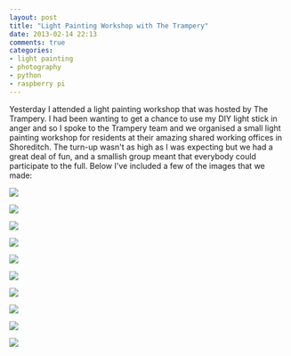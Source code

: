 ```yaml
---
layout: post
title: "Light Painting Workshop with The Trampery"
date: 2013-02-14 22:13
comments: true
categories:
- light painting
- photography
- python
- raspberry pi
---
```


Yesterday I attended a light painting workshop that was hosted by The Trampery.
I had been wanting to get a chance to use my DIY light stick in anger and so I
spoke to the Trampery team and we organised a small light painting workshop for
residents at their amazing shared working offices in Shoreditch. The turn-up
wasn't as high as I was expecting but we had a great deal of fun, and a
smallish group meant that everybody could participate to the full. Below I've
included a few of the images that we made:


![](/images/DSC07649.jpg)

![](/images/DSC07653.jpg)

![](/images/DSC07655.jpg)

![](/images/DSC07659.jpg)

![](/images/DSC07661.jpg)

![](/images/DSC07663.jpg)

![](/images/DSC07702.jpg)

![](/images/DSC07704.jpg)

![](/images/DSC07706.jpg)

![](/images/DSC07716.jpg)
